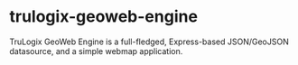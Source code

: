 # trulogix-geoweb-engine
TruLogix GeoWeb Engine is a full-fledged, Express-based JSON/GeoJSON datasource, and a simple webmap application.
